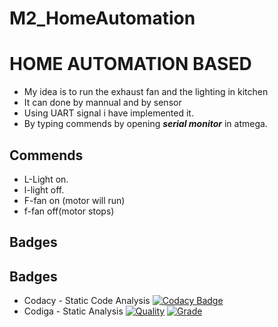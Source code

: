 # M2_HomeAutomation

# HOME AUTOMATION BASED
* My idea is to run the exhaust fan and the lighting in kitchen
* It can done by mannual and by sensor
* Using UART signal i have implemented it.
* By typing commends by opening *__serial monitor__* in atmega.

 ## __Commends__
*  L-Light on.
* l-light off.
* F-fan on (motor will run)
* f-fan off(motor stops)


## Badges

## Badges 
* Codacy - Static Code Analysis
[![Codacy Badge](https://app.codacy.com/project/badge/Grade/dd61778943184d8687347e0fd8ee7bff)](https://www.codacy.com/gh/SIVAPRAKASHK3/M2_HomeAutomation/dashboard?utm_source=github.com&amp;utm_medium=referral&amp;utm_content=SIVAPRAKASHK3/M2_HomeAutomation&amp;utm_campaign=Badge_Grade)
* Codiga - Static Analysis
[![Quality](https://api.codiga.io/project/32077/score/svg)](https://api.codiga.io/project/33091/score/svg)
[![Grade](https://api.codiga.io/project/32077/score/svg)](https://api.codiga.io/project/33091/status/svg)

